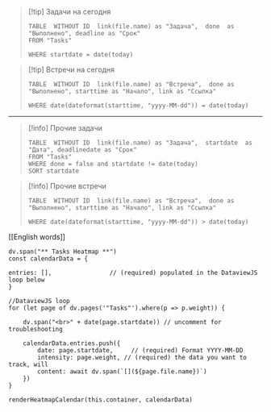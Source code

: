 

> [!tip] Задачи на сегодня
> ```dataview
> TABLE  WITHOUT ID  link(file.name) as "Задача",  done  as "Выполнено", deadline as "Срок"
> FROM "Tasks"
> 
> WHERE startdate = date(today)
> ```


> [!tip] Встречи на сегодня
> ```dataview
> TABLE  WITHOUT ID  link(file.name) as "Встреча",  done as "Выполнено", starttime as "Начало", link as "Ссылка"
> 
> WHERE date(dateformat(starttime, "yyyy-MM-dd")) = date(today)
> ```

---

> [!info] Прочие задачи
> ```dataview
> TABLE  WITHOUT ID  link(file.name) as "Задача",  startdate  as "Дата", deadlinedate as "Срок"
> FROM "Tasks"
> WHERE done = false and startdate != date(today)
> SORT startdate
> ```


> [!info] Прочие встречи
> ```dataview
> TABLE  WITHOUT ID  link(file.name) as "Встреча",  done as "Выполнено", starttime as "Начало", link as "Ссылка"
> 
> WHERE date(dateformat(starttime, "yyyy-MM-dd")) > date(today)
> ```


[[English words]]

```dataviewjs
dv.span("** Tasks Heatmap **") 
const calendarData = {
	
entries: [],                // (required) populated in the DataviewJS loop below
}

//DataviewJS loop
for (let page of dv.pages('"Tasks"').where(p => p.weight)) {
 
	dv.span("<br>" + date(page.startdate)) // uncomment for troubleshooting
	
	calendarData.entries.push({
		date: page.startdate,     // (required) Format YYYY-MM-DD
		intensity: page.weight, // (required) the data you want to track, will 
		content: await dv.span(`[](${page.file.name})`)
	})
}

renderHeatmapCalendar(this.container, calendarData)
``` 


